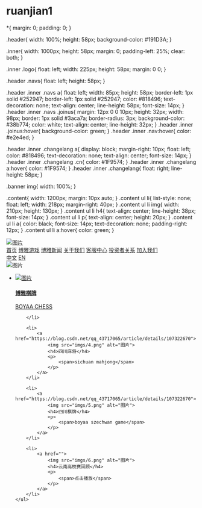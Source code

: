 # ruanjian1
*{
    margin: 0;
    padding: 0;
}

.header{
    width: 100%;
    height: 58px;
    background-color: #191D3A;
}

.inner{
    width: 1000px;
    height: 58px;
    margin: 0;
    padding-left: 25%;
    clear: both;
}

.inner .logo{
    float: left;
    width: 225px;
    height: 58px;
    margin: 0 0;
}

.header .navs{
    float: left;
    height: 58px;
}

.header .inner .navs a{
    float: left;
    width: 85px;
    height: 58px;
    border-left: 1px solid #252947;
    border-left: 1px solid #252947;
    color: #818496;
    text-decoration: none;
    text-align: center;
    line-height: 58px;
    font-size: 14px;
}
.header .inner .navs .joinus{
    margin: 12px 0 0 10px;
    height: 32px;
    width: 98px;
    border: 1px solid #3aca7a;
    border-radius: 3px;
    background-color: #38b774;
    color: white;
    text-align: center;
    line-height: 32px;
}
.header .inner .joinus:hover{
    background-color: green;
}
.header .inner .nav:hover{
    color: #e2e4ed;
}

.header .inner .changelang a{
    display: block;
    margin-right: 10px;
    float: left;
    color: #818496;
    text-decoration: none;
    text-align: center;
    font-size: 14px;
}
.header .inner .changelang .cn{
    color: #1F9574;
}
.header .inner .changelang a:hover{
    color: #1F9574;
}
.header .inner .changelang{
    float: right;
    line-height: 58px;
}

.banner img{
    width: 100%;
}

.content{
    width: 1200px;
    margin: 10px auto;
}
.content ul li{
    list-style: none;
    float: left;
    width: 218px;
    margin-right: 40px;
}
.content ul li img{
    width: 210px;
    height: 130px;
}
.content ul li h4{
    text-align: center;
    line-height: 38px;
    font-size: 14px;
}
.content ul li p{
    text-align: center;
    height: 20px;
}
.content ul li a{
    color: black;
    font-size: 14px;
    text-decoration: none;
    padding-right: 12px;
}
.content ul li a:hover{
    color: green;
}
<!DOCTYPE html>
<html lang="en">
<head>
    <meta charset="UTF-8">
    <title>博雅互动——Practice</title>
    <link rel="stylesheet" type="text/css" href="css/style.css" />
</head>
<body>
<div class="header">
    <div class="inner">
        <div class="logo">
            <a href="http://www.boyaa.com/index.html"><img src="imgs/1.png" alt="图片" /></a>
        </div>
        <div class="navs">
            <a href="https://blog.csdn.net/qq_43717065/article/details/107322670" class="nav">首页</a>
            <a href="https://blog.csdn.net/qq_43717065/article/details/107322670" class="nav">博雅游戏</a>
            <a href="https://blog.csdn.net/qq_43717065/article/details/107322670" class="nav">博雅新闻</a>
            <a href="https://blog.csdn.net/qq_43717065/article/details/107322670" class="nav">关于我们</a>
            <a href="https://blog.csdn.net/qq_43717065/article/details/107322670" class="nav">客服中心</a>
            <a href="" class="nav">投资者关系</a>
            <a href="https://blog.csdn.net/qq_43717065/article/details/107322670" class="joinus">加入我们</a>
        </div>
        <div class="changelang">
            <a href="" class="cn">中文</a>
            <a href="">EN</a>
        </div>
    </div>

</div>
<div class="banner">
    <img src="imgs/2.png" alt="图片" />
</div>
<!--宣传栏-->
<div class="content">
    <ul>
        <li>
            <a href="https://blog.csdn.net/qq_43717065/article/details/107322670">
                <img src="imgs/3.png" alt="图片">
                <h4>博雅棋牌</h4>
                <p>
                    <span>BOYAA CHESS</span>
                </p>
            </a>

        </li>

        <li>
            <a href="https://blog.csdn.net/qq_43717065/article/details/107322670">
                <img src="imgs/4.png" alt="图片">
                <h4>四川麻将</h4>
                <p>
                    <span>sichuan mahjong</span>
                </p>
            </a>
        </li>

        <li>
            <a href="https://blog.csdn.net/qq_43717065/article/details/107322670">
                <img src="imgs/5.png" alt="图片">
                <h4>四川棋牌</h4>
                <p>
                    <span>boyaa szechwan game</span>
                </p>
            </a>
        </li>

        <li>
            <a href="">
                <img src="imgs/6.png" alt="图片">
                <h4>云南高校赛回顾</h4>
                <p>
                    <span>点击播放</span>
                </p>
            </a>
        </li>
    </ul>
</div>
</body>
</html>
